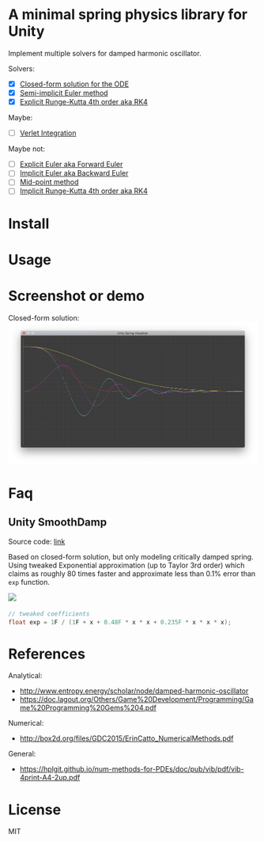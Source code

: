 # A minimal spring physics library for Unity

Implement multiple solvers for damped harmonic oscillator.

Solvers:

-   [x] [Closed-form solution for the ODE](http://www.ryanjuckett.com/programming/damped-springs/)
-   [x] [Semi-implicit Euler method](https://en.wikipedia.org/wiki/Semi-implicit_Euler_method)
-   [x] [Explicit Runge-Kutta 4th order aka RK4](https://en.wikipedia.org/wiki/Runge%E2%80%93Kutta_methods)

Maybe:

-   [ ] [Verlet Integration](https://en.wikipedia.org/wiki/Verlet_integration)

Maybe not:

-   [ ] [Explicit Euler aka Forward Euler](https://en.wikipedia.org/wiki/Euler_method)
-   [ ] [Implicit Euler aka Backward Euler](https://en.wikipedia.org/wiki/Backward_Euler_method)
-   [ ] [Mid-point method](https://en.wikipedia.org/wiki/Midpoint_method)
-   [ ] [Implicit Runge-Kutta 4th order aka RK4](https://en.wikipedia.org/wiki/Runge%E2%80%93Kutta_methods#Implicit_Runge%E2%80%93Kutta_methods)

# Install

# Usage

# Screenshot or demo

Closed-form solution:
![](./Documentation~/closed-form.png)

# Faq

## Unity SmoothDamp

Source code: [link](https://github.com/Unity-Technologies/UnityCsReference/blob/2019.3/Runtime/Export/Math/Mathf.cs#L302-L331)

Based on closed-form solution, but only modeling critically damped spring. Using tweaked Exponential approximation (up to Taylor 3rd order) which claims as roughly 80 times faster and approximate less than 0.1% error than `exp` function.

<img src="https://wikimedia.org/api/rest_v1/media/math/render/svg/6a6236165aab16da0c5c8949b93e70c049f72402">

```cs
// tweaked coefficients
float exp = 1F / (1F + x + 0.48F * x * x + 0.235F * x * x * x);
```

# References

Analytical:

-   http://www.entropy.energy/scholar/node/damped-harmonic-oscillator
-   https://doc.lagout.org/Others/Game%20Development/Programming/Game%20Programming%20Gems%204.pdf

Numerical:

-   http://box2d.org/files/GDC2015/ErinCatto_NumericalMethods.pdf

General:

-   https://hplgit.github.io/num-methods-for-PDEs/doc/pub/vib/pdf/vib-4print-A4-2up.pdf

# License

MIT
